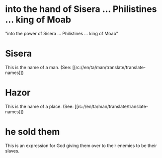 # into the hand of Sisera ... Philistines ... king of Moab

"into the power of Sisera ... Philistines ... king of Moab"

# Sisera

This is the name of a man. (See: [[rc://en/ta/man/translate/translate-names]])

# Hazor

This is the name of a place. (See: [[rc://en/ta/man/translate/translate-names]])

# he sold them

This is an expression for God giving them over to their enemies to be their slaves.


